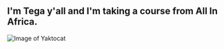 ## I'm Tega y'all and I'm taking a course from All In Africa. 
![Image of Yaktocat](https://octodex.github.com/images/yaktocat.png)
